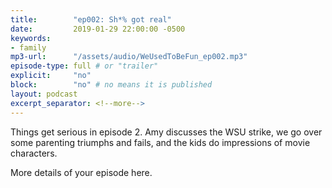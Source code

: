 ```yaml
---
title:        "ep002: Sh*% got real"
date:         2019-01-29 22:00:00 -0500
keywords:
- family
mp3-url:      "/assets/audio/WeUsedToBeFun_ep002.mp3"
episode-type: full # or "trailer"
explicit:     "no"
block:        "no" # no means it is published
layout: podcast
excerpt_separator: <!--more-->
---
```

Things get serious in episode 2. Amy discusses the WSU strike, we go over some parenting triumphs and fails, and the kids do impressions of movie characters.
<!--more-->

More details of your episode here.
